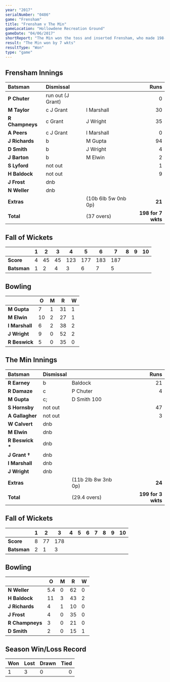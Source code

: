```yaml
---
year: "2017"
serialNumber: "0486"
game: "Frensham"
title: "Frensham v The Min"
gameLocation: "Hollowdene Recreation Ground"
gameDate: "04/06/2017"
shortReport: "The Min won the toss and inserted Frensham, who made 198-7  The Min replied with 199 for 3 wkts"
result: "The Min won by 7 wkts"
resultType: "Won"
type: "game"
---
```


## Frensham Innings

| Batsman | Dismissal | | Runs |
|:---|:---|---|---:|
| **P Chuter** | run out (J Grant) |  | 0 |
| **M Taylor** | c J Grant | I Marshall | 30 |
| **R Champneys** | c Grant | J Wright | 35 |
| **A Peers** | c J Grant | I Marshall | 0 |
| **J Richards** | b | M Gupta | 94 |
| **D Smith** | b | J Wright | 4 |
| **J Barton** | b | M Elwin | 2 |
| **S Lyford** | not out |  | 1 |
| **H Baldock** | not out |  | 9 |
| **J Frost** | dnb |  |  |
| **N Weller** | dnb |  |  |
| **Extras** | | (10b 6lb 5w 0nb 0p) | **21** |
| **Total** | | (37 overs) | **198 for 7 wkts** |

## Fall of Wickets

| | **1** | **2** | **3** | **4** | **5** | **6** | **7** | **8** | **9** | **10** |
|---|---|---|---|---|---|---|---|---|---|---|
| **Score** | 4 | 45 | 45 | 123 | 177 | 183 | 187 |  |  |  |
| **Batsman** | 1 | 2 | 4 | 3 | 6 | 7 | 5 |  |  |  |

## Bowling

| | O   | M | R  | W |
|---|---|---|---|---|
| **M Gupta** | 7 | 1 | 31 | 1 |
| **M Elwin** | 10 | 2 | 27 | 1 |
| **I Marshall** | 6 | 2 | 38 | 2 |
| **J Wright** | 9 | 0 | 52 | 2 |
| **R Beswick** | 5 | 0 | 35 | 0 |

## The Min Innings

| Batsman | Dismissal | | Runs |
|:---|:---|---|---:|
| **R Earney** | b | Baldock | 21 |
| **R Damaze** | c | P Chuter | 4 |
| **M Gupta** | c; | D Smith  100 |
| **S Hornsby** | not out  |  | 47 |
| **A Gallagher** | not out  |  | 3 |
| **W Calvert** | dnb |  |  |
| **M Elwin** | dnb |  |  |
| **R Beswick &#42;** | dnb |  |  |
| **J Grant &#8224;** | dnb |  |  |
| **I Marshall** | dnb |  |  |
| **J Wright** | dnb |  |  |
| **Extras** | | (11b 2lb 8w 3nb 0p) | **24** |
| **Total** | | (29.4 overs) | **199 for 3 wkts** |

## Fall of Wickets

| | **1** | **2** | **3** | **4** | **5** | **6** | **7** | **8** | **9** | **10** |
|---|---|---|---|---|---|---|---|---|---|---|
| **Score** | 8 | 77 | 178 |  |  |  |  |  |  |  |
| **Batsman** | 2 | 1 | 3 |  |  |  |  |  |  |  |

## Bowling

| | O   | M | R  | W |
|---|---|---|---|---|
| **N Weller** | 5.4 | 0 | 62 | 0 |
| **H Baldock** | 11 | 3 | 43 | 2 |
| **J Richards** | 4 | 1 | 10 | 0 |
| **J Frost** | 4 | 0 | 35 | 0 |
| **R Champneys** | 3 | 0 | 21 | 0 |
| **D Smith** | 2 | 0 | 15 | 1 |

## Season Win/Loss Record

| Won | Lost | Drawn | Tied |
|:---|:---|---|---:|
| 1 | 3 | 0 | 0 |